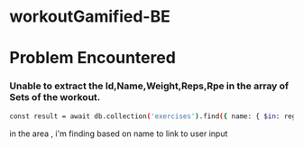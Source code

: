 # workoutGamified-BE


# Problem Encountered

### Unable to extract the Id,Name,Weight,Reps,Rpe in the array of Sets of the workout. 
```bash
const result = await db.collection('exercises').find({ name: { $in: regexes } }, { projection: { _id: 1, name: 1 } }).toArray();
``` 
in the area , i'm finding based on name to link to user input